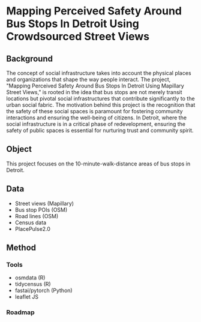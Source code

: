 # Mapping Perceived Safety Around Bus Stops In Detroit Using Crowdsourced Street Views

## Background
The concept of social infrastructure takes into account the physical places and organizations that shape the way people interact. The project, "Mapping Perceived Safety Around Bus Stops In Detroit Using Mapillary Street Views," is rooted in the idea that bus stops are not merely transit locations but pivotal social infrastructures that contribute significantly to the urban social fabric. The motivation behind this project is the recognition that the safety of these social spaces is paramount for fostering community interactions and ensuring the well-being of citizens. In Detroit, where the social infrastructure is in a critical phase of redevelopment, ensuring the safety of public spaces is essential for nurturing trust and community spirit.

## Object
This project focuses on the 10-minute-walk-distance areas of bus stops in Detroit. 

## Data
- Street views (Mapillary)
- Bus stop POIs (OSM)
- Road lines (OSM)
- Census data
- PlacePulse2.0

## Method
### Tools
- osmdata (R)
- tidycensus (R)
- fastai/pytorch (Python)
- leaflet JS
### Roadmap

